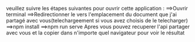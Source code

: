 veuillez suivre les étapes suivantes pour ouvrir cette application : 
==>Ouvrir terminal 
==>Redirectionner le vers l'emplacement du document que j'ai partagé avec vous(telechargeement si vous avez choisis de le telecharger)
==>npm install
==>npm run serve 
Apres vous pouvez recuperer l'api partager avec vous et la copier dans n'importe quel navigateur pour voir le résultat 

